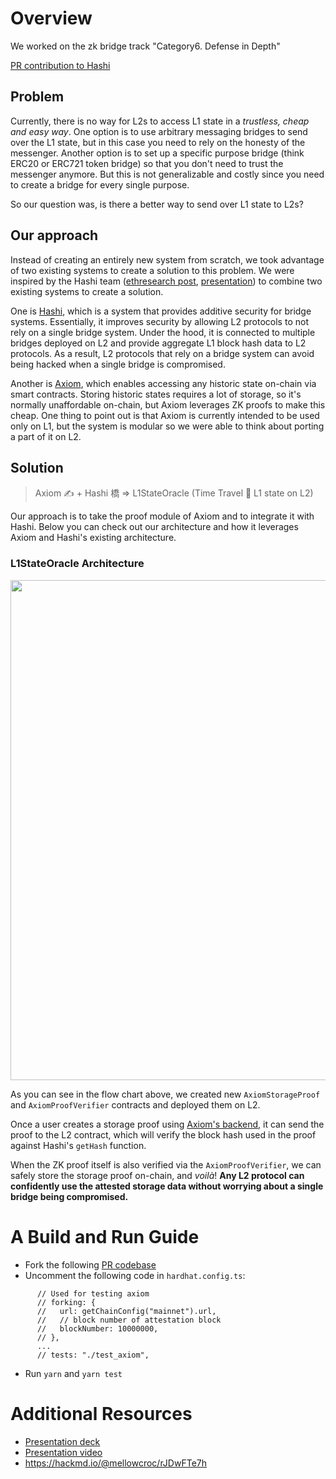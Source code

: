# Overview

We worked on the zk bridge track "Category6. Defense in Depth"

[PR contribution to Hashi](https://github.com/gnosis/hashi/pull/11)

## Problem

Currently, there is no way for L2s to access L1 state in a _trustless, cheap and easy way_. One option is to use arbitrary messaging bridges to send over the L1 state, but in this case you need to rely on the honesty of the messenger. Another option is to set up a specific purpose bridge (think ERC20 or ERC721 token bridge) so that you don't need to trust the messenger anymore. But this is not generalizable and costly since you need to create a bridge for every single purpose.

So our question was, is there a better way to send over L1 state to L2s?

## Our approach

Instead of creating an entirely new system from scratch, we took advantage of two existing systems to create a solution to this problem. We were inspired by the Hashi team ([ethresearch post](https://ethresear.ch/t/hashi-a-principled-approach-to-bridges/14725/1), [presentation](https://docs.google.com/presentation/d/1yMdO179XFJeeryIqsJg8L4RewH8jaA_p97iCO-vl9mY/edit#slide=id.g21cefba53b5_0_148)) to combine two existing systems to create a solution.

One is [Hashi](https://github.com/gnosis/hashi), which is a system that provides additive security for bridge systems. Essentially, it improves security by allowing L2 protocols to not rely on a single bridge system. Under the hood, it is connected to multiple bridges deployed on L2 and provide aggregate L1 block hash data to L2 protocols. As a result, L2 protocols that rely on a bridge system can avoid being hacked when a single bridge is compromised.

Another is [Axiom](https://www.axiom.xyz/), which enables accessing any historic state on-chain via smart contracts. Storing historic states requires a lot of storage, so it's normally unaffordable on-chain, but Axiom leverages ZK proofs to make this cheap. One thing to point out is that Axiom is currently intended to be used only on L1, but the system is modular so we were able to think about porting a part of it on L2.

## Solution

> Axiom ✍️ + Hashi 橋 => L1StateOracle (Time Travel 🚀 L1 state on L2)

Our approach is to take the proof module of Axiom and to integrate it with Hashi. Below you can check out our architecture and how it leverages Axiom and Hashi's existing architecture.

### L1StateOracle Architecture

<img src=https://i.imgur.com/5jiBMOM.png width=800>

As you can see in the flow chart above, we created new `AxiomStorageProof` and `AxiomProofVerifier` contracts and deployed them on L2.

Once a user creates a storage proof using [Axiom's backend](https://demo.axiom.xyz/custom), it can send the proof to the L2 contract, which will verify the block hash used in the proof against Hashi's `getHash` function.

When the ZK proof itself is also verified via the `AxiomProofVerifier`, we can safely store the storage proof on-chain, and _voilà_! **Any L2 protocol can confidently use the attested storage data without worrying about a single bridge being compromised.**

# A Build and Run Guide

- Fork the following [PR codebase](https://github.com/gnosis/hashi/pull/11)
- Uncomment the following code in `hardhat.config.ts`:

```
      // Used for testing axiom
      // forking: {
      //   url: getChainConfig("mainnet").url,
      //   // block number of attestation block
      //   blockNumber: 10000000,
      // },
      ...
      // tests: "./test_axiom",
```

- Run `yarn` and `yarn test`

# Additional Resources

- [Presentation deck](./L1StateOracle.pdf)
- [Presentation video](https://www.youtube.com/watch?v=-EjeropREx8)
- https://hackmd.io/@mellowcroc/rJDwFTe7h
